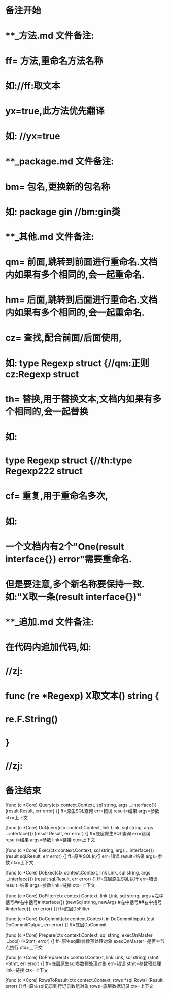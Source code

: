 # 备注开始
# **_方法.md 文件备注:
# ff= 方法,重命名方法名称
# 如://ff:取文本
#
# yx=true,此方法优先翻译
# 如: //yx=true


# **_package.md 文件备注:
# bm= 包名,更换新的包名称 
# 如: package gin //bm:gin类


# **_其他.md 文件备注:
# qm= 前面,跳转到前面进行重命名.文档内如果有多个相同的,会一起重命名.
# hm= 后面,跳转到后面进行重命名.文档内如果有多个相同的,会一起重命名.
# cz= 查找,配合前面/后面使用,
# 如: type Regexp struct {//qm:正则 cz:Regexp struct
#
# th= 替换,用于替换文本,文档内如果有多个相同的,会一起替换
# 如:
# type Regexp struct {//th:type Regexp222 struct
#
# cf= 重复,用于重命名多次,
# 如: 
# 一个文档内有2个"One(result interface{}) error"需要重命名.
# 但是要注意,多个新名称要保持一致. 如:"X取一条(result interface{})"


# **_追加.md 文件备注:
# 在代码内追加代码,如:
# //zj:
# func (re *Regexp) X取文本() string { 
#    re.F.String()
# }
# //zj:
# 备注结束

[func (c *Core) Query(ctx context.Context, sql string, args ...interface{}) (result Result, err error) {]
ff=原生SQL查询
err=错误
result=结果
args=参数
ctx=上下文

[func (c *Core) DoQuery(ctx context.Context, link Link, sql string, args ...interface{}) (result Result, err error) {]
ff=底层原生SQL查询
err=错误
result=结果
args=参数
link=链接
ctx=上下文

[func (c *Core) Exec(ctx context.Context, sql string, args ...interface{}) (result sql.Result, err error) {]
ff=原生SQL执行
err=错误
result=结果
args=参数
ctx=上下文

[func (c *Core) DoExec(ctx context.Context, link Link, sql string, args ...interface{}) (result sql.Result, err error) {]
ff=底层原生SQL执行
err=错误
result=结果
args=参数
link=链接
ctx=上下文

[func (c *Core) DoFilter(ctx context.Context, link Link, sql string, args #左中括号##右中括号#interface{}) (newSql string, newArgs #左中括号##右中括号#interface{}, err error) {]
ff=底层DoFilter

[func (c *Core) DoCommit(ctx context.Context, in DoCommitInput) (out DoCommitOutput, err error) {]
ff=底层DoCommit

[func (c *Core) Prepare(ctx context.Context, sql string, execOnMaster ...bool) (*Stmt, error) {]
ff=原生sql取参数预处理对象
execOnMaster=是否主节点执行
ctx=上下文

[func (c *Core) DoPrepare(ctx context.Context, link Link, sql string) (stmt *Stmt, err error) {]
ff=底层原生sql参数预处理对象
err=错误
stmt=参数预处理
link=链接
ctx=上下文

[func (c *Core) RowsToResult(ctx context.Context, rows *sql.Rows) (Result, error) {]
ff=原生sql记录到行记录数组对象
rows=底层数据记录
ctx=上下文
